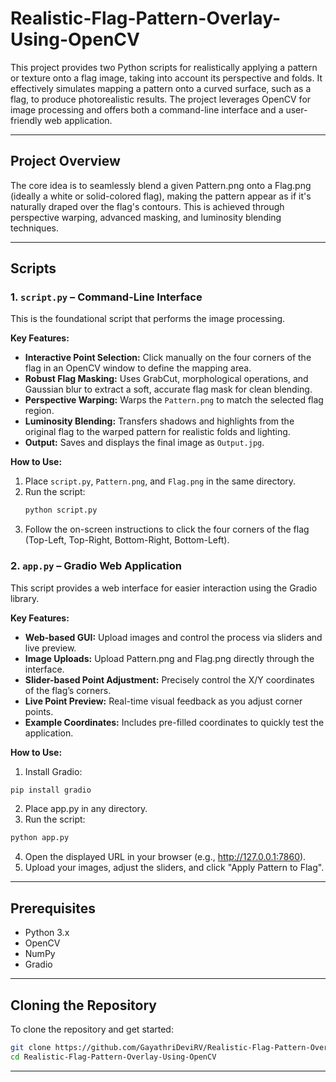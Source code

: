 # Realistic-Flag-Pattern-Overlay-Using-OpenCV
This project provides two Python scripts for realistically applying a pattern or texture onto a flag image, taking into account its perspective and folds. It effectively simulates mapping a pattern onto a curved surface, such as a flag, to produce photorealistic results. The project leverages OpenCV for image processing and offers both a command-line interface and a user-friendly web application.

---

## Project Overview
The core idea is to seamlessly blend a given Pattern.png onto a Flag.png (ideally a white or solid-colored flag), making the pattern appear as if it's naturally draped over the flag's contours. This is achieved through perspective warping, advanced masking, and luminosity blending techniques.

---

## Scripts

### 1. `script.py` – Command-Line Interface

This is the foundational script that performs the image processing.

**Key Features:**
- **Interactive Point Selection:** Click manually on the four corners of the flag in an OpenCV window to define the mapping area.
- **Robust Flag Masking:** Uses GrabCut, morphological operations, and Gaussian blur to extract a soft, accurate flag mask for clean blending.
- **Perspective Warping:** Warps the `Pattern.png` to match the selected flag region.
- **Luminosity Blending:** Transfers shadows and highlights from the original flag to the warped pattern for realistic folds and lighting.
- **Output:** Saves and displays the final image as `Output.jpg`.

**How to Use:**
1. Place `script.py`, `Pattern.png`, and `Flag.png` in the same directory.
2. Run the script:
   ```bash
   python script.py
   ```
3. Follow the on-screen instructions to click the four corners of the flag (Top-Left, Top-Right, Bottom-Right, Bottom-Left).

### 2. `app.py` – Gradio Web Application

This script provides a web interface for easier interaction using the Gradio library.

**Key Features:**
- **Web-based GUI:** Upload images and control the process via sliders and live preview.
- **Image Uploads:** Upload Pattern.png and Flag.png directly through the interface.
- **Slider-based Point Adjustment:** Precisely control the X/Y coordinates of the flag’s corners.
- **Live Point Preview:** Real-time visual feedback as you adjust corner points.
- **Example Coordinates:** Includes pre-filled coordinates to quickly test the application.

**How to Use:**
1. Install Gradio:
```bash
pip install gradio
```
2. Place app.py in any directory.
3. Run the script:
```bash
python app.py
```
4. Open the displayed URL in your browser (e.g., http://127.0.0.1:7860).
5. Upload your images, adjust the sliders, and click "Apply Pattern to Flag".

---

## Prerequisites
- Python 3.x
- OpenCV
- NumPy
- Gradio

---

## Cloning the Repository
To clone the repository and get started:
```bash
git clone https://github.com/GayathriDeviRV/Realistic-Flag-Pattern-Overlay-Using-OpenCV.git
cd Realistic-Flag-Pattern-Overlay-Using-OpenCV
```

---

